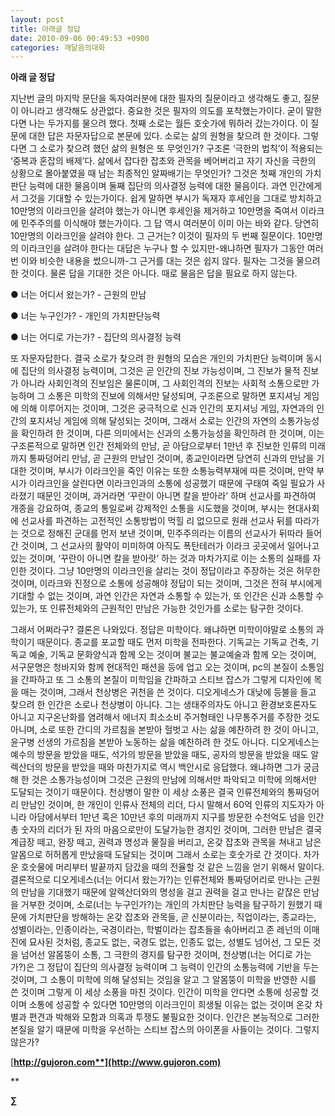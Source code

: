 ```yaml
---
layout: post
title: 아래글 정답
date: 2010-09-06 00:49:53 +0900
categories: 깨달음의대화
---
```

 **아래 글 정답** 



지난번 글의 마지막 문단을 독자여러분에 대한 필자의 질문이라고 생각해도 좋고, 질문이 아니라고 생각해도 상관없다. 중요한 것은 필자의 의도를 포착했는가이다. 굳이 말한다면 나는 두가지를 물으려 했다. 첫째 소로는 월든 호숫가에 뭐하러 갔는가이다. 이 질문에 대한 답은 자문자답으로 본문에 있다. 소로는 삶의 원형을 찾으려 한 것이다. 그렇다면 그 소로가 찾으려 했던 삶의 원형은 또 무엇인가? 구조론 ‘극한의 법칙’이 적용되는 ‘중복과 혼잡의 배제’다. 삶에서 잡다한 잡초와 관목을 베어버리고 자기 자신을 극한의 상황으로 몰아붙였을 때 남는 최종적인 알짜배기는 무엇인가? 그것은 첫째 개인의 가치판단 능력에 대한 물음이며 둘째 집단의 의사결정 능력에 대한 물음이다. 과연 인간에게서 그것을 기대할 수 있는가이다. 쉽게 말하면 부시가 독재자 후세인을 그대로 방치하고 10만명의 이라크인을 살려야 했는가 아니면 후세인을 제거하고 10만명을 죽여서 이라크에 민주주의를 이식해야 했는가이다. 그 답 역시 여러분이 이미 아는 바와 같다. 당연히 10만명의 이라크인을 살려야 한다. 그 근거는? 이것이 필자의 두 번째 질문이다. 10만명의 이라크인을 살려야 한다는 대답은 누구나 할 수 있지만-왜냐하면 필자가 그동안 여러번 이와 비슷한 내용을 썼으니까-그 근거를 대는 것은 쉽지 않다. 필자는 그것을 물으려 한 것이다. 물론 답을 기대한 것은 아니다. 때로 물음은 답을 필요로 하지 않는다. 



● 너는 어디서 왔는가? - 근원의 만남
   
● 너는 누구인가? - 개인의 가치판단능력
   
● 너는 어디로 가는가? - 집단의 의사결정 능력 



또 자문자답한다. 결국 소로가 찾으려 한 원형의 모습은 개인의 가치판단 능력이며 동시에 집단의 의사결정 능력이며, 그것은 곧 인간의 진보 가능성이며, 그 진보가 물적 진보가 아니라 사회인격의 진보임은 물론이며, 그 사회인격의 진보는 사회적 소통으로만 가능하며 그 소통은 미학의 진보에 의해서만 달성되며, 구조론으로 말하면 포지셔닝 게임에 의해 이루어지는 것이며, 그것은 궁극적으로 신과 인간의 포지셔닝 게임, 자연과의 인간의 포지셔닝 게임에 의해 달성되는 것이며, 그래서 소로는 인간의 자연의 소통가능성을 확인하려 한 것이며, 다른 의미에서는 신과의 소통가능성을 확인하려 한 것이며, 이는 구조론적으로 말하면 인간 전체와의 만남, 곧 아담으로부터 1만년 후 진보한 인류의 미래까지 통짜덩어리 만남, 곧 근원의 만남인 것이며, 종교인이라면 당연히 신과의 만남을 기대한 것이며, 부시가 이라크인을 죽인 이유는 또한 소통능력부재에 따른 것이며, 만약 부시가 이라크인을 살린다면 이라크인과의 소통에 성공했기 때문에 구태여 죽일 필요가 사라졌기 때문인 것이며, 과거라면 ‘꾸란이 아니면 칼을 받아라’ 하며 선교사를 파견하여 개종을 강요하여, 종교의 통일로써 강제적인 소통을 시도했을 것이며, 부시는 현대사회에 선교사를 파견하는 고전적인 소통방법이 먹힐 리 없으므로 원래 선교사 뒤를 따라가는 것으로 정해진 군대를 먼저 보낸 것이며, 민주주의라는 이름의 선교사가 뒤따라 들어간 것이며, 그 선교사의 활약이 미미하여 아직도 폭탄테러가 이라크 곳곳에서 일어나고 있는 것이며, ‘꾸란이 아니면 칼을 받아랏’ 하는 것과 마차가지로 이는 소통의 실패를 자인한 것이다. 그냥 10만명의 이라크인을 살리는 것이 정답이라고 주장하는 것은 허무한 것이며, 이라크와 진정으로 소통에 성공해야 정답이 되는 것이며, 그것은 전혀 부시에게 기대할 수 없는 것이며, 과연 인간은 자연과 소통할 수 있는가, 또 인간은 신과 소통할 수 있는가, 또 인류전체와의 근원적인 만남은 가능한 것인가를 소로는 탐구한 것이다. 



그래서 어쩌라구? 결론은 나와있다. 정답은 미학이다. 왜냐하면 미학이야말로 소통의 과학이기 때문이다. 종교를 포교할 때도 먼저 미학을 전파한다. 기독교는 기독교 건축, 기독교 예술, 기독교 문화양식과 함께 오는 것이며 불교는 불교예술과 함께 오는 것이며, 서구문명은 청바지와 함께 현대적인 패션을 등에 업고 오는 것이며, pc의 본질이 소통임을 간파하고 또 그 소통의 본질이 미학임을 간파하고 스티브 잡스가 그렇게 디자인에 목을 매는 것이며, 그래서 천상병은 귀천을 쓴 것이다. 디오게네스가 대낮에 등불을 들고 찾으려 한 인간은 소로나 천상병이 아니다. 그는 생태주의자도 아니고 환경보호론자도 아니고 지구온난화를 염려해서 에너지 최소소비 주거형태인 나무통주거를 주장한 것도 아니며, 소로 또한 간디의 가르침을 본받아 헐벗고 사는 삶을 예찬하려 한 것이 아니고, 윤구병 선생의 가르침을 본받아 노동하는 삶을 예찬하려 한 것도 아니다. 디오게네스는 예수의 방문을 받았을 때도, 석가의 방문을 받았을 때도, 공자의 방문을 받았을 때도 알렉산더의 방문을 받았을 때와 마찬가지로 역시 백안시로 응답했다. 왜냐하면 그가 궁금해 한 것은 소통가능성이며 그것은 근원의 만남에 의해서만 파악되고 미학에 의해서만 도달되는 것이기 때문이다. 천상병이 말한 이 세상 소풍은 결국 인류전체와의 통짜덩어리 만남인 것이며, 한 개인이 인류사 전체의 리더, 다시 말해서 60억 인류의 지도자가 아니라 아담에서부터 1만년 혹은 10만년 후의 미래까지 지구를 방문한 수천억도 넘을 인간 총 숫자의 리더가 된 자의 마음으로만이 도달가능한 경지인 것이며, 그러한 만남은 결국 계급장 떼고, 완장 떼고, 권력과 명성과 물질을 버리고, 온갖 잡초와 관목을 쳐내고 남은 알몸으로 허허롭게 만났을때 도달되는 것이며 그래서 소로는 호숫가로 간 것이다. 차가운 호숫물에 머리부터 발끝까지 담갔을 때의 전율할 것 같은 느낌을 얻기 위해서 말이다. 결론적으로 디오게네스(너는 어디서 왔는가?)는 인류전체와 통짜덩어리로 만나는 근원의 만남을 기대했기 때문에 알렉산더와의 명성을 걸고 권력을 걸고 만나는 같잖은 만남을 거부한 것이며, 소로(너는 누구인가?)는 개인의 가치판단 능력을 탐구하기 원했기 때문에 가치판단을 방해하는 온갖 잡초와 관목들, 곧 신분이라는, 직업이라는, 종교라는, 성별이라는, 인종이라는, 국경이라는, 학벌이라는 잡초들을 솎아버리고 존 레넌의 이매진에 묘사된 것처럼, 종교도 없는, 국경도 없는, 인종도 없는, 성별도 넘어선, 그 모든 것을 넘어선 알몸뚱이 소통, 그 극한의 경지를 탐구한 것이며, 천상병(너는 어디로 가는가?)은 그 정답이 집단의 의사결정 능력이며 그 능력이 인간의 소통능력에 기반을 두는 것이며, 그 소통이 미학에 의해 달성되는 것임을 알고 그 알몸뚱이 미학을 반영한 시를 쓴 것이며 그렇게 이 세상 소풍을 마친 것이다. 인간이 미학을 안다면 소통에 성공할 것이며 소통에 성공할 수 있다면 10만명의 이라크인이 희생될 이유는 없는 것이며 온갖 차별과 편견과 박해와 모함과 의혹과 투쟁도 불필요한 것이다. 인간은 본능적으로 그러한 본질을 알기 때문에 미학을 우선하는 스티브 잡스의 아이폰을 사들이는 것이다. 그렇지 않은가? 





[**http://gujoron.com**](http://www.gujoron.com)**
  
** 

**∑**